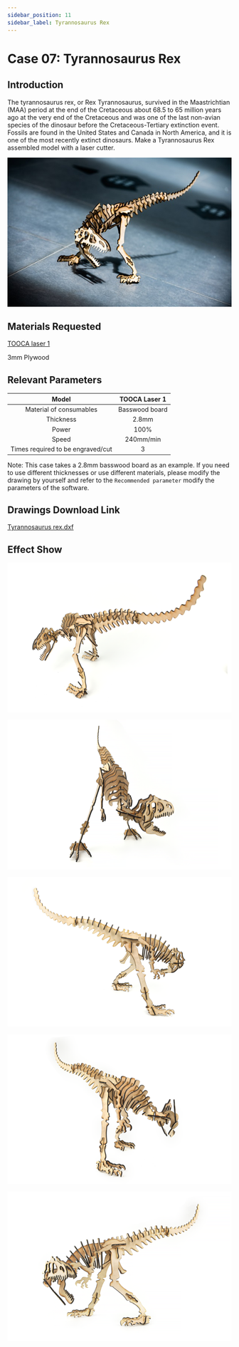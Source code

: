 ```yaml
---
sidebar_position: 11
sidebar_label: Tyrannosaurus Rex
---
```


# Case 07: Tyrannosaurus Rex

## Introduction

The tyrannosaurus rex, or Rex Tyrannosaurus, survived in the Maastrichtian (MAA) period at the end of the Cretaceous about 68.5 to 65 million years ago at the very end of the Cretaceous and was one of the last non-avian species of the dinosaur before the Cretaceous-Tertiary extinction event. Fossils are found in the United States and Canada in North America, and it is one of the most recently extinct dinosaurs. Make a Tyrannosaurus Rex assembled model with a laser cutter.

![](./images/tooca-laser-1-case-07-01.png)

## Materials Requested

[TOOCA laser 1](https://www.elecfreaks.com/elecfreaks-tooca-laser-1.html)

3mm Plywood


## Relevant Parameters

|Model|TOOCA Laser 1|
|:-------:|:-------:|
|Material of consumables|Basswood board|
|Thickness|2.8mm|
|Power|100%|
|Speed|240mm/min|
|Times required to be engraved/cut|3|

Note: This case takes a 2.8mm basswood board as an example. If you need to use different thicknesses or use different materials, please modify the drawing by yourself and refer to the `Recommended parameter` modify the parameters of the software.

## Drawings Download Link

[Tyrannosaurus rex.dxf](https://minhaskamal.github.io/DownGit/#/home?url=https://github.com/elecfreaks/learn-en/blob/master/tooca-laser-1/file/Cutting/Tyrannosaurus-Rex/Tyrannosaurus-Rex.dxf)

## Effect Show

![](./images/tooca-laser-1-case-07-02.png)

![](./images/tooca-laser-1-case-07-03.png)

![](./images/tooca-laser-1-case-07-04.png)

![](./images/tooca-laser-1-case-07-05.png)

![](./images/tooca-laser-1-case-07-06.png)
